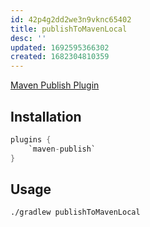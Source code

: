 ```yaml
---
id: 42p4g2dd2we3n9vknc65402
title: publishToMavenLocal
desc: ''
updated: 1692595366302
created: 1682304810359
---
```


[Maven Publish Plugin](https://docs.gradle.org/current/userguide/publishing_maven.html)

## Installation
```kts
plugins {
    `maven-publish`
}
```

## Usage
```sh
./gradlew publishToMavenLocal
```
